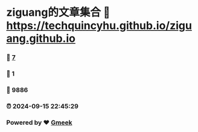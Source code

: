 # ziguang的文章集合 :link: https://techquincyhu.github.io/ziguang.github.io 
### :page_facing_up: [7](https://techquincyhu.github.io/ziguang.github.io/tag.html) 
### :speech_balloon: 1 
### :hibiscus: 9886 
### :alarm_clock: 2024-09-15 22:45:29 
### Powered by :heart: [Gmeek](https://github.com/Meekdai/Gmeek)
